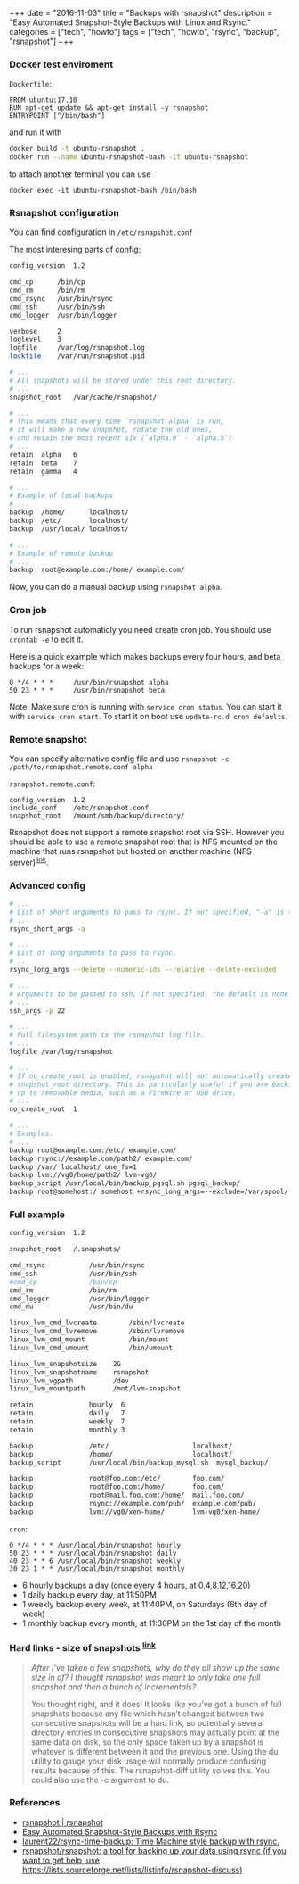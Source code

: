 +++
date = "2016-11-03"
title = "Backups with rsnapshot"
description = "Easy Automated Snapshot-Style Backups with Linux and Rsync."
categories = ["tech", "howto"]
tags = ["tech", "howto", "rsync", "backup", "rsnapshot"]
+++


### Docker test enviroment

`Dockerfile`:

```docker
FROM ubuntu:17.10
RUN apt-get update && apt-get install -y rsnapshot
ENTRYPOINT ["/bin/bash"]
```

and run it with

```bash
docker build -t ubuntu-rsnapshot .
docker run --name ubuntu-rsnapshot-bash -it ubuntu-rsnapshot
```

to attach another terminal you can use

```
docker exec -it ubuntu-rsnapshot-bash /bin/bash
```

### Rsnapshot configuration

You can find configuration in `/etc/rsnapshot.conf`

The most interesing parts of config:

```bash
config_version  1.2

cmd_cp		/bin/cp
cmd_rm		/bin/rm
cmd_rsync	/usr/bin/rsync
cmd_ssh		/usr/bin/ssh
cmd_logger	/usr/bin/logger

verbose		2
loglevel	3
logfile		/var/log/rsnapshot.log
lockfile	/var/run/rsnapshot.pid

# ...
# All snapshots will be stored under this root directory.
# ...
snapshot_root	/var/cache/rsnapshot/

# ...
# This means that every time `rsnapshot alpha` is run,
# it will make a new snapshot, rotate the old ones,
# and retain the most recent six (`alpha.0` - `alpha.5`)
# ...
retain	alpha	6
retain	beta	7
retain	gamma	4

# ...
# Example of local backups
# ...
backup	/home/		localhost/
backup	/etc/		localhost/
backup	/usr/local/	localhost/

# ...
# Example of remote backup
# ...
backup	root@example.com:/home/ example.com/
```

Now, you can do a manual backup using `rsnapshot alpha`.

### Cron job

To run rsnapshot automaticly you need create cron job. You should use `crontab -e` to edit it.

Here is a quick example which makes backups every four hours, and beta backups for a week:

```cron
0 */4 * * *     /usr/bin/rsnapshot alpha
50 23 * * *     /usr/bin/rsnapshot beta
```

Note:
Make sure cron is running with `service cron status`. You can start it with `service cron start`. To start it on boot use `update-rc.d cron defaults`.

### Remote snapshot

You can specify alternative config file and use `rsnapshot -c /path/to/rsnapshot.remote.conf alpha`

`rsnapshot.remote.conf`:

```
config_version	1.2
include_conf	/etc/rsnapshot.conf
snapshot_root	/mount/smb/backup/directory/
```

Rsnapshot does not support a remote snapshot root via SSH. However you should be able to use a remote snapshot root that is NFS mounted on the machine that runs rsnapshot but hosted on another machine (NFS server)<sup>[link](http://rsnapshot.org/faq.html)</sup>.

### Advanced config

```bash
# ...
# List of short arguments to pass to rsync. If not specified, "-a" is the default.
# ..
rsync_short_args -a

# ...
# List of long arguments to pass to rsync.
# ..
rsync_long_args --delete --numeric-ids --relative --delete-excluded

# ...
# Arguments to be passed to ssh. If not specified, the default is none.
# ...
ssh_args -p 22

# ...
# Full filesystem path to the rsnapshot log file. 
# ...
logfile /var/log/rsnapshot

# ...
# If no_create_root is enabled, rsnapshot will not automatically create the
# snapshot_root directory. This is particularly useful if you are backing
# up to removable media, such as a FireWire or USB drive.
# ...
no_create_root	1

# ...
# Examples. 
# ...
backup root@example.com:/etc/ example.com/
backup rsync://example.com/path2/ example.com/
backup /var/ localhost/ one_fs=1
backup lvm://vg0/home/path2/ lvm-vg0/
backup_script /usr/local/bin/backup_pgsql.sh pgsql_backup/
backup root@somehost:/ somehost +rsync_long_args=--exclude=/var/spool/
```

### Full example

```bash
config_version  1.2

snapshot_root   /.snapshots/

cmd_rsync           /usr/bin/rsync
cmd_ssh             /usr/bin/ssh
#cmd_cp             /bin/cp
cmd_rm              /bin/rm
cmd_logger          /usr/bin/logger
cmd_du              /usr/bin/du

linux_lvm_cmd_lvcreate        /sbin/lvcreate
linux_lvm_cmd_lvremove        /sbin/lvremove
linux_lvm_cmd_mount           /bin/mount
linux_lvm_cmd_umount          /bin/umount

linux_lvm_snapshotsize    2G
linux_lvm_snapshotname    rsnapshot
linux_lvm_vgpath          /dev
linux_lvm_mountpath       /mnt/lvm-snapshot

retain              hourly  6
retain              daily   7
retain              weekly  7
retain              monthly 3

backup              /etc/                     localhost/
backup              /home/                    localhost/
backup_script       /usr/local/bin/backup_mysql.sh  mysql_backup/

backup              root@foo.com:/etc/        foo.com/
backup              root@foo.com:/home/       foo.com/
backup              root@mail.foo.com:/home/  mail.foo.com/
backup              rsync://example.com/pub/  example.com/pub/
backup              lvm://vg0/xen-home/       lvm-vg0/xen-home/
```

`cron`:

```cron
0 */4 * * * /usr/local/bin/rsnapshot hourly
50 23 * * * /usr/local/bin/rsnapshot daily
40 23 * * 6 /usr/local/bin/rsnapshot weekly
30 23 1 * * /usr/local/bin/rsnapshot monthly
```

* 6 hourly backups a day (once every 4 hours, at 0,4,8,12,16,20)
* 1 daily backup every day, at 11:50PM
* 1 weekly backup every week, at 11:40PM, on Saturdays (6th day of week)
* 1 monthly backup every month, at 11:30PM on the 1st day of the month

### Hard links - size of snapshots <sup>[link](http://rsnapshot.org/faq.html)</sup>

> *After I’ve taken a few snapshots, why do they all show up the same size in df? I thought rsnapshot was meant to only take one full snapshot and then a bunch of incrementals?*
> 
> You thought right, and it does! It looks like you’ve got a bunch of full snapshots because any file which hasn’t changed between two consecutive snapshots will be a hard link, so potentially several directory entries in consecutive snapshots may actually point at the same data on disk, so the only space taken up by a snapshot is whatever is different between it and the previous one. Using the du utility to gauge your disk usage will normally produce confusing results because of this. The rsnapshot-diff utility solves this. You could also use the -c argument to du.

### References

* [rsnapshot | rsnapshot](http://rsnapshot.org/)
* [Easy Automated Snapshot-Style Backups with Rsync](http://www.mikerubel.org/computers/rsync_snapshots/)
* [laurent22/rsync-time-backup: Time Machine style backup with rsync.](https://github.com/laurent22/rsync-time-backup)
* [rsnapshot/rsnapshot: a tool for backing up your data using rsync (if you want to get help, use https://lists.sourceforge.net/lists/listinfo/rsnapshot-discuss)](https://github.com/rsnapshot/rsnapshot)